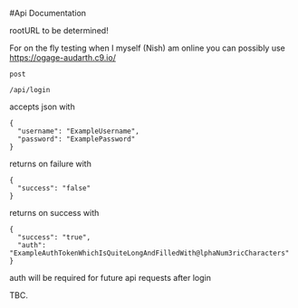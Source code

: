 #Api Documentation

rootURL to be determined! 

For on the fly testing when I myself (Nish) am online you can possibly use https://ogage-audarth.c9.io/




    post
    
    /api/login



accepts json with

    {
      "username": "ExampleUsername",
      "password": "ExamplePassword"
    }


returns on failure with


    {
      "success": "false"
    }


returns on success with


    {
      "success": "true",
      "auth": "ExampleAuthTokenWhichIsQuiteLongAndFilledWith@lphaNum3ricCharacters"
    }


auth will be required for future api requests after login

TBC.
